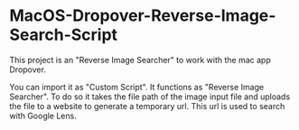 # MacOS-Dropover-Reverse-Image-Search-Script
This project is an "Reverse Image Searcher" to work with the mac app Dropover.

You can import it as "Custom Script". It functions as "Reverse Image Searcher". To do so it takes the file path of the image input file and uploads the file to a website to generate a temporary url. This url is used to search with Google Lens.
